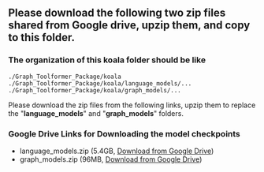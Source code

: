 ## Please download the following two zip files shared from Google drive, upzip them, and copy to this folder.

### The organization of this koala folder should be like

```
./Graph_Toolformer_Package/koala
./Graph_Toolformer_Package/koala/language_models/...
./Graph_Toolformer_Package/koala/graph_models/...
```
Please download the zip files from the following links, upzip them to replace the "**language_models**" and "**graph_models**" folders.

### Google Drive Links for Downloading the model checkpoints

- language_models.zip (5.4GB, [Download from Google Drive](https://drive.google.com/file/d/1wja3_aBbWg6YztB7gNna_2FuN10dWjiZ/view?usp=sharing))
- graph_models.zip (96MB, [Download from Google Drive](https://drive.google.com/file/d/1Wpw2DBa2p_PG_od3AVGZd5GvoKhCM2mH/view?usp=share_link))

